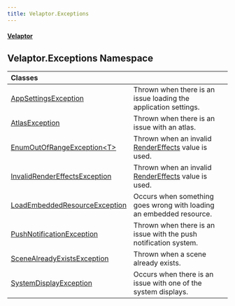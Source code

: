```yaml
---
title: Velaptor.Exceptions
---
```


#### [Velaptor](Namespaces.md 'Velaptor Namespaces')

## Velaptor.Exceptions Namespace

| Classes | |
| :--- | :--- |
| [AppSettingsException](Velaptor.Exceptions.AppSettingsException.md 'Velaptor.Exceptions.AppSettingsException') | Thrown when there is an issue loading the application settings. |
| [AtlasException](Velaptor.Exceptions.AtlasException.md 'Velaptor.Exceptions.AtlasException') | Thrown when there is an issue with an atlas. |
| [EnumOutOfRangeException&lt;T&gt;](Velaptor.Exceptions.EnumOutOfRangeException_T_.md 'Velaptor.Exceptions.EnumOutOfRangeException<T>') | Thrown when an invalid [RenderEffects](Velaptor.Graphics.RenderEffects.md 'Velaptor.Graphics.RenderEffects') value is used. |
| [InvalidRenderEffectsException](Velaptor.Exceptions.InvalidRenderEffectsException.md 'Velaptor.Exceptions.InvalidRenderEffectsException') | Thrown when an invalid [RenderEffects](Velaptor.Graphics.RenderEffects.md 'Velaptor.Graphics.RenderEffects') value is used. |
| [LoadEmbeddedResourceException](Velaptor.Exceptions.LoadEmbeddedResourceException.md 'Velaptor.Exceptions.LoadEmbeddedResourceException') | Occurs when something goes wrong with loading an embedded resource. |
| [PushNotificationException](Velaptor.Exceptions.PushNotificationException.md 'Velaptor.Exceptions.PushNotificationException') | Thrown when there is an issue with the push notification system. |
| [SceneAlreadyExistsException](Velaptor.Exceptions.SceneAlreadyExistsException.md 'Velaptor.Exceptions.SceneAlreadyExistsException') | Thrown when a scene already exists. |
| [SystemDisplayException](Velaptor.Exceptions.SystemDisplayException.md 'Velaptor.Exceptions.SystemDisplayException') | Occurs when there is an issue with one of the system displays. |
